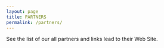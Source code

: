 ```yaml
---
layout: page
title: PARTNERS
permalink: /partners/
---
```


See the list of our all partners and links lead to their Web Site.